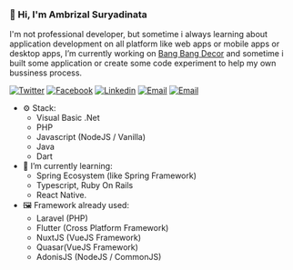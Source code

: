 ### 👋 Hi, I'm Ambrizal Suryadinata
I'm not professional developer, but sometime i always learning about application development on all platform like web apps or mobile apps or desktop apps, I’m currently working on [Bang Bang Decor](https://g.page/bangbang_decor?share) and sometime i built some application or create some code experiment to help my own bussiness process.

[![Twitter](https://img.shields.io/static/v1?label=Twitter&message=%20&logo=Twitter&style=flat-square&logoColor=white)](https://twitter.com/ambrizals)
[![Facebook](https://img.shields.io/static/v1?label=Facebook&message=%20&logo=Facebook&style=flat-square&logoColor=white)](https://facebook.com/ambrizalsuryadinata)
[![Linkedin](https://img.shields.io/static/v1?label=Linkedin&message=%20&logo=Linkedin&style=flat-square&logoColor=white)](https://www.linkedin.com/in/ambrizals)
[![Email](https://img.shields.io/static/v1?label=Email&message=%20&logo=Gmail&style=flat-square&logoColor=white)](mailto:sabuncolek@ambrizal.net)
[![Email](https://img.shields.io/static/v1?label=Website&message=%20&style=flat-square&logoColor=white)](https://ambrizal.net)

- ⚙️ Stack: 
  - Visual Basic .Net
  - PHP
  - Javascript (NodeJS / Vanilla)
  - Java
  - Dart 
- 🌱 I’m currently learning: 
  - Spring Ecosystem (like Spring Framework)
  - Typescript, Ruby On Rails
  - React Native.
- 🖼️ Framework already used: 
  - Laravel (PHP)
  - Flutter (Cross Platform Framework)
  - NuxtJS (VueJS Framework)
  - Quasar(VueJS Framework)
  - AdonisJS (NodeJS / CommonJS)

<!--
**ambrizals/ambrizals** is a ✨ _special_ ✨ repository because its `README.md` (this file) appears on your GitHub profile.

Here are some ideas to get you started:

- 🔭 I’m currently working on ...
- 🌱 I’m currently learning ...
- 👯 I’m looking to collaborate on ...
- 🤔 I’m looking for help with ...
- 💬 Ask me about ...
- 📫 How to reach me: ...
- 😄 Pronouns: ...
- ⚡ Fun fact: ...
-->
